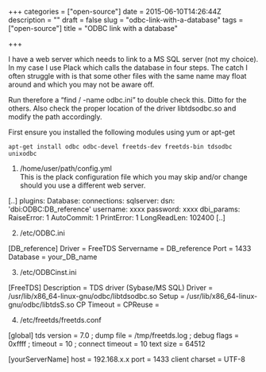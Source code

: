 +++
categories = ["open-source"]
date = 2015-06-10T14:26:44Z
description = ""
draft = false
slug = "odbc-link-with-a-database"
tags = ["open-source"]
title = "ODBC link with a database"

+++


I have a web server which needs to link to a MS SQL server (not my choice). In my case I use Plack which calls the database in four steps. The catch I often struggle with is that some other files with the same name may float around and which you may not be aware off.

Run therefore a “find / -name odbc.ini” to double check this. Ditto for the others. Also check the proper location of the driver libtdsodbc.so and modify the path accordingly.

First ensure you installed the following modules using yum or apt-get

    apt-get install odbc odbc-devel freetds-dev freetds-bin tdsodbc unixodbc

1) /home/user/path/config.yml  
This is the plack configuration file which you may skip and/or change should you use a different web server.

[..] 
plugins: 
Database: 
connections: 
sqlserver: 
dsn: 'dbi:ODBC:DB_reference' 
username: xxxx 
password: xxxx 
dbi_params: 
RaiseError: 1 
AutoCommit: 1 
PrintError: 1 
LongReadLen: 102400 
[..]

2) /etc/ODBC.ini

[DB_reference] 
Driver = FreeTDS 
Servername = DB_reference 
Port = 1433 
Database = your_DB_name

3) /etc/ODBCinst.ini

[FreeTDS] 
Description = TDS driver (Sybase/MS SQL) 
Driver = /usr/lib/x86_64-linux-gnu/odbc/libtdsodbc.so 
Setup = /usr/lib/x86_64-linux-gnu/odbc/libtdsS.so CP
Timeout = 
CPReuse =

4) /etc/freetds/freetds.conf

[global] 
tds version = 7.0 ; 
dump file = /tmp/freetds.log ; 
debug flags = 0xffff ; 
timeout = 10 ; 
connect timeout = 10 
text size = 64512 

[yourServerName] 
host = 192.168.x.x 
port = 1433 
client charset = UTF-8

